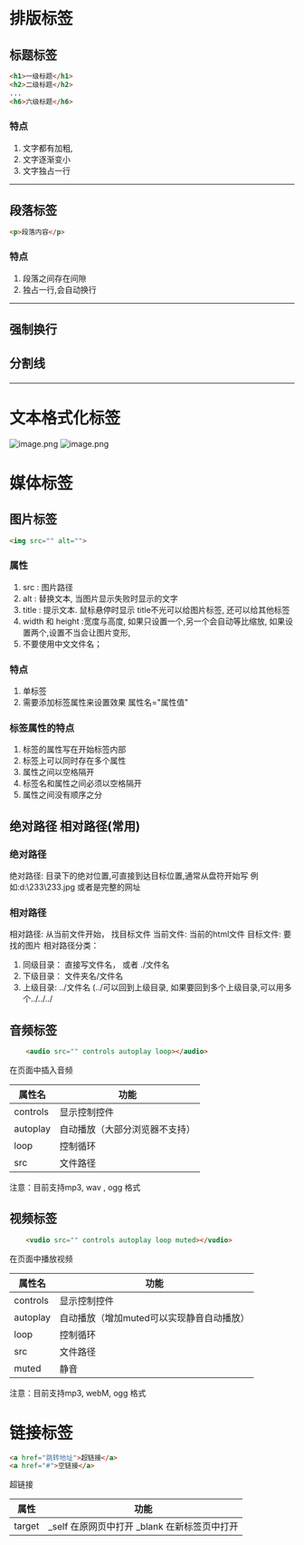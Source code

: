 # 排版标签
## 标题标签
 
```html
<h1>一级标题</h1>
<h2>二级标题</h2>
...
<h6>六级标题</h6>
```
###  特点 

1. 文字都有加粗, 
1. 文字逐渐变小 
1. 文字独占一行

---

## 段落标签
```html
<p>段落内容</p>
```
###  特点 

1. 段落之间存在间隙
1. 独占一行,会自动换行

---

## 强制换行 <br>
## 分割线 <hr>

# 文本格式化标签
![image.png](https://cdn.nlark.com/yuque/0/2022/png/25905096/1642260937222-d1788078-33c0-453e-aae1-1cb80d4eca12.png#clientId=u6bfd6c10-68f2-4&crop=0&crop=0&crop=1&crop=1&from=paste&height=234&id=u38f2fe1b&margin=%5Bobject%20Object%5D&name=image.png&originHeight=343&originWidth=656&originalType=binary&ratio=1&rotation=0&showTitle=false&size=52008&status=done&style=none&taskId=u5835b6e6-fa94-4da0-81fb-979b23ee2f0&title=&width=448)
![image.png](https://cdn.nlark.com/yuque/0/2022/png/25905096/1642260957622-2a654c2a-8a64-4949-b2b7-f27ad5ccfbc5.png#clientId=u6bfd6c10-68f2-4&crop=0&crop=0&crop=1&crop=1&from=paste&height=205&id=u76ae56c4&margin=%5Bobject%20Object%5D&name=image.png&originHeight=336&originWidth=732&originalType=binary&ratio=1&rotation=0&showTitle=false&size=60054&status=done&style=none&taskId=u707b934d-c922-441f-a9d3-77d7a6fd1c9&title=&width=446)
# 媒体标签
## 图片标签
```html
<img src="" alt="">
```
### 属性

1. src : 图片路径
1. alt : 替换文本, 当图片显示失败时显示的文字
1. title : 提示文本. 鼠标悬停时显示 title不光可以给图片标签, 还可以给其他标签
1. width 和 height :宽度与高度, 如果只设置一个,另一个会自动等比缩放, 如果设置两个,设置不当会让图片变形,
1. 不要使用中文文件名；

### 特点

1. 单标签
1. 需要添加标签属性来设置效果 属性名="属性值"
### 标签属性的特点

1. 标签的属性写在开始标签内部
1. 标签上可以同时存在多个属性
1. 属性之间以空格隔开
1. 标签名和属性之间必须以空格隔开
1. 属性之间没有顺序之分
## 绝对路径 相对路径(常用)

### 绝对路径

绝对路径: 目录下的绝对位置,可直接到达目标位置,通常从盘符开始写
例如:d:\233\233.jpg
或者是完整的网址

### 相对路径

相对路径: 从当前文件开始， 找目标文件
当前文件: 当前的html文件
目标文件: 要找的图片
相对路径分类：

   1. 同级目录： 直接写文件名， 或者 ./文件名
   1. 下级目录： 文件夹名/文件名
   1. 上级目录:    ../文件名 (../可以回到上级目录, 如果要回到多个上级目录,可以用多个../../../


## 音频标签
```html
    <audio src="" controls autoplay loop></audio>

```
在页面中插入音频

| 属性名 | 功能 |
| --- | --- |
| controls | 显示控制控件 |
| autoplay | 自动播放（大部分浏览器不支持） |
| loop | 控制循环 |
| src | 文件路径 |

注意：目前支持mp3, wav , ogg 格式


## 视频标签
```html
    <vudio src="" controls autoplay loop muted></vudio>

```
在页面中播放视频

| 属性名 | 功能 |
| --- | --- |
| controls | 显示控制控件 |
| autoplay | 自动播放（增加muted可以实现静音自动播放） |
| loop | 控制循环 |
| src | 文件路径 |
| muted | 静音 |

注意：目前支持mp3, webM, ogg 格式

# 链接标签
```html
<a href="跳转地址">超链接</a>
<a href="#">空链接</a>
```
超链接

| 属性 | 功能 |
| --- | --- |
| target | _self  在原网页中打开 _blank 在新标签页中打开 |

